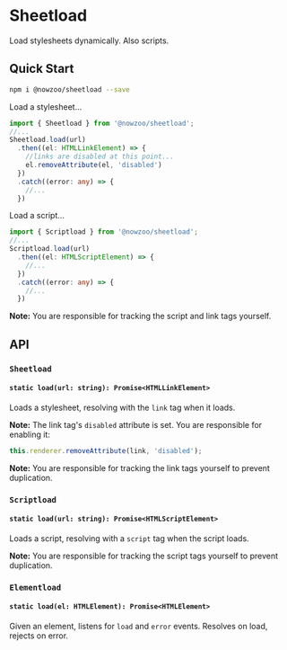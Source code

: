 # Sheetload

Load stylesheets dynamically. Also scripts.

## Quick Start

```bash
npm i @nowzoo/sheetload --save
```

Load a stylesheet...

```ts
import { Sheetload } from '@nowzoo/sheetload';
//...
Sheetload.load(url)
  .then((el: HTMLLinkElement) => {
    //links are disabled at this point...
    el.removeAttribute(el, 'disabled')
  })
  .catch((error: any) => {
    //...
  })
```

Load a script...

```ts
import { Scriptload } from '@nowzoo/sheetload';
//...
Scriptload.load(url)
  .then((el: HTMLScriptElement) => {
    //...
  })
  .catch((error: any) => {
    //...
  })
```

**Note:** You are responsible for tracking the script and link tags yourself.


## API

### `Sheetload`

#### `static load(url: string): Promise<HTMLLinkElement>`
Loads a stylesheet, resolving with the `link` tag when it loads.

**Note:** The link tag's `disabled` attribute is set. You are responsible for enabling it:
```typescript
this.renderer.removeAttribute(link, 'disabled');
```

**Note:** You are responsible for tracking the link tags yourself to prevent duplication.

### `Scriptload`

#### `static load(url: string): Promise<HTMLScriptElement>`
Loads a script, resolving with a `script` tag when the script loads.

**Note:** You are responsible for tracking the script tags yourself to prevent duplication.

### `Elementload`

#### `static load(el: HTMLElement): Promise<HTMLElement>`
Given an element, listens for `load` and `error` events. Resolves on load, rejects on error.
